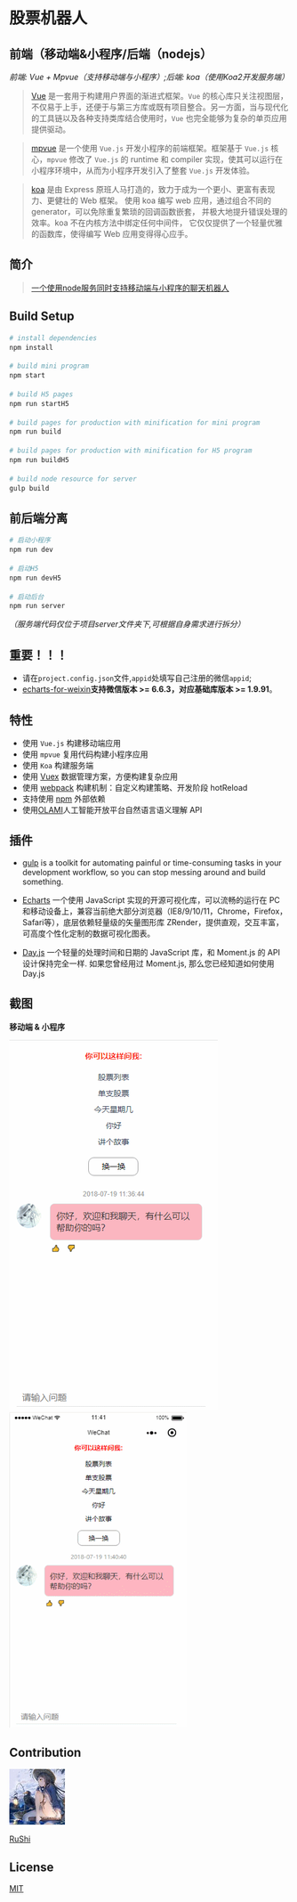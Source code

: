 # 股票机器人

## 前端（移动端&小程序/后端（nodejs） 

 *前端: Vue + Mpvue（支持移动端与小程序）;后端: koa（使用Koa2开发服务端）*

> [Vue](https://cn.vuejs.org/) 是一套用于构建用户界面的渐进式框架。`Vue` 的核心库只关注视图层，不仅易于上手，还便于与第三方库或既有项目整合。另一方面，当与现代化的工具链以及各种支持类库结合使用时，`Vue` 也完全能够为复杂的单页应用提供驱动。

> [mpvue](http://mpvue.com/) 是一个使用 `Vue.js` 开发小程序的前端框架。框架基于 `Vue.js` 核心，`mpvue` 修改了 `Vue.js` 的 runtime 和 compiler 实现，使其可以运行在小程序环境中，从而为小程序开发引入了整套 `Vue.js` 开发体验。

> [koa](https://koa.bootcss.com/) 是由 Express 原班人马打造的，致力于成为一个更小、更富有表现力、更健壮的 Web 框架。 使用 koa 编写 web 应用，通过组合不同的 generator，可以免除重复繁琐的回调函数嵌套， 并极大地提升错误处理的效率。koa 不在内核方法中绑定任何中间件， 它仅仅提供了一个轻量优雅的函数库，使得编写 Web 应用变得得心应手。

## 简介

> [一个使用node服务同时支持移动端与小程序的聊天机器人](https://www.jianshu.com/p/91e566bfeedf)

## Build Setup

``` bash
# install dependencies
npm install

# build mini program
npm start

# build H5 pages
npm run startH5

# build pages for production with minification for mini program
npm run build

# build pages for production with minification for H5 program
npm run buildH5

# build node resource for server
gulp build

```

## 前后端分离

```bash
# 启动小程序
npm run dev

# 启动H5
npm run devH5

# 启动后台
npm run server
```
*（服务端代码仅位于项目server文件夹下,可根据自身需求进行拆分）*

## 重要！！！

- 请在`project.config.json`文件,`appid`处填写自己注册的微信`appid`;
- [echarts-for-weixin](https://github.com/ecomfe/echarts-for-weixin)**支持微信版本 >= 6.6.3，对应基础库版本 >= 1.9.91**。

## 特性

* 使用 `Vue.js` 构建移动端应用
* 使用 `mpvue` 复用代码构建小程序应用
* 使用 `Koa` 构建服务端
* 使用 [Vuex](https://github.com/vuejs/vuex) 数据管理方案，方便构建复杂应用
* 使用 [webpack](https://github.com/webpack/webpack) 构建机制：自定义构建策略、开发阶段 hotReload
* 支持使用 [npm](https://github.com/npm/npm) 外部依赖
* 使用[OLAMI](https://cn.olami.ai/open/website/home/home_show)人工智能开放平台自然语言语义理解 API

## 插件

- [gulp](https://www.gulpjs.com.cn/)
 is a toolkit for automating painful or time-consuming tasks in your development workflow, so you can stop messing around and build something.

- [Echarts](https://github.com/apache/incubator-echarts) 
一个使用 JavaScript 实现的开源可视化库，可以流畅的运行在 PC 和移动设备上，兼容当前绝大部分浏览器（IE8/9/10/11，Chrome，Firefox，Safari等），底层依赖轻量级的矢量图形库 ZRender，提供直观，交互丰富，可高度个性化定制的数据可视化图表。

- [Day.js](https://github.com/iamkun/dayjs) 
一个轻量的处理时间和日期的 JavaScript 库，和 Moment.js 的 API 设计保持完全一样. 如果您曾经用过 Moment.js, 那么您已经知道如何使用 Day.js

## 截图

**移动端 & 小程序**

![移动端](./static/res/readmeImg/demo_web.gif)     ![小程序](./static/res/readmeImg/demo_wx.gif)

## Contribution

![master_head](./static/res/img/head_2.jpg)

[RuShi](https://github.com/zz570557024)

## License

[MIT](http://opensource.org/licenses/MIT)
